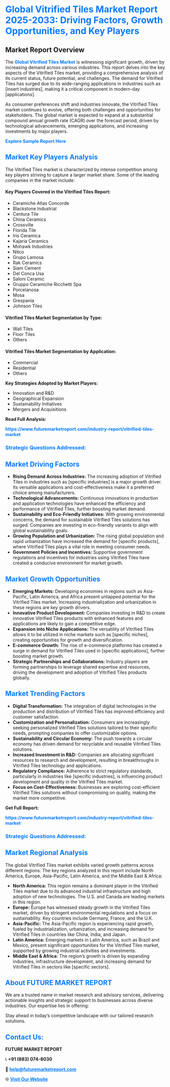 <h1 style="color: #007BFF;">Global Vitrified Tiles Market Report 2025-2033: Driving Factors, Growth Opportunities, and Key Players</h1>

<section id="overview">
<h2>Market Report Overview</h2>
<p>The <a href="https://www.futuremarketreport.com/industry-report/vitrified-tiles-market" style="color: #007BFF; text-decoration: none;"><strong>Global Vitrified Tiles Market</strong></a> is witnessing significant growth, driven by increasing demand across various industries. This report delves into the key aspects of the Vitrified Tiles market, providing a comprehensive analysis of its current status, future potential, and challenges. The demand for Vitrified Tiles has surged due to its wide-ranging applications in industries such as [insert industries], making it a critical component in modern-day [applications].</p>
<p>As consumer preferences shift and industries innovate, the Vitrified Tiles market continues to evolve, offering both challenges and opportunities for stakeholders. The global market is expected to expand at a substantial compound annual growth rate (CAGR) over the forecast period, driven by technological advancements, emerging applications, and increasing investments by major players.</p>
</section>

<section id="overview">
<p><a href="https://www.futuremarketreport.com/request-sample/reportId=102588" style="color: #007BFF; text-decoration: none;"><strong>Explore Sample Report Here</strong></a></p>
</section>

<section id="key-players">
<h2 style="color: #007BFF;">Market Key Players Analysis</h2>
<p>The Vitrified Tiles market is characterized by intense competition among key players striving to capture a larger market share. Some of the leading companies in the market include:</p>
<h4>Key Players Covered in the Vitrified Tiles Report:</h4>
<ul><li>Ceramiche Atlas Concorde</li><li>Blackstone Industrial</li><li>Centura Tile</li><li>China Ceramics</li><li>Crossville</li><li>Florida Tile</li><li>Iris Ceramica</li><li>Kajaria Ceramics</li><li>Mohawk Industries</li><li>Nitco</li><li>Grupo Lamosa</li><li>Rak Ceramics</li><li>Siam Cement</li><li>Del Conca Usa</li><li>Saloni Ceramic</li><li>Gruppo Ceramiche Ricchetti Spa</li><li>Porcelanosa</li><li>Mosa</li><li>Grespania</li><li>Johnson Tiles</li></ul>
<h4>Vitrified Tiles Market Segmentation by Type:</h4>
<ul><li>Wall Tiles</li><li>Floor Tiles</li><li>Others</li></ul>

<h4>Vitrified Tiles Market Segmentation by Application:</h4>
<ul><li>Commercial</li><li>Residential</li><li>Others</li></ul>
<p><strong>Key Strategies Adopted by Market Players:</strong></p>
<ul>
<li>Innovation and R&D</li>
<li>Geographical Expansion</li>
<li>Sustainability Initiatives</li>
<li>Mergers and Acquisitions</li>
</ul>
</section>

<section>
<p><strong>Read Full Analysis: </strong></p><a href="https://www.futuremarketreport.com/industry-report/vitrified-tiles-market" style="color: #007BFF; text-decoration: none;"><strong>https://www.futuremarketreport.com/industry-report/vitrified-tiles-market</strong></a>
<h3 style="color: #007BFF;">Strategic Questions Addressed:</h3>
</section>

<section id="driving-factors">
<h2 style="color: #007BFF;">Market Driving Factors</h2>
<ul>
<li><strong>Rising Demand Across Industries:</strong> The increasing adoption of Vitrified Tiles in industries such as [specific industries] is a major growth driver. Its versatile applications and cost-effectiveness make it a preferred choice among manufacturers.</li>
<li><strong>Technological Advancements:</strong> Continuous innovations in production and application technologies have enhanced the efficiency and performance of Vitrified Tiles, further boosting market demand.</li>
<li><strong>Sustainability and Eco-Friendly Initiatives:</strong> With growing environmental concerns, the demand for sustainable Vitrified Tiles solutions has surged. Companies are investing in eco-friendly variants to align with global sustainability goals.</li>
<li><strong>Growing Population and Urbanization:</strong> The rising global population and rapid urbanization have increased the demand for [specific products], where Vitrified Tiles plays a vital role in meeting consumer needs.</li>
<li><strong>Government Policies and Incentives:</strong> Supportive government regulations and incentives for industries using Vitrified Tiles have created a conducive environment for market growth.</li>
</ul>
</section>

<section id="growth-opportunities">
<h2 style="color: #007BFF;">Market Growth Opportunities</h2>
<ul>
<li><strong>Emerging Markets:</strong> Developing economies in regions such as Asia-Pacific, Latin America, and Africa present untapped potential for the Vitrified Tiles market. Increasing industrialization and urbanization in these regions are key growth drivers.</li>
<li><strong>Innovative Product Development:</strong> Companies investing in R&D to create innovative Vitrified Tiles products with enhanced features and applications are likely to gain a competitive edge.</li>
<li><strong>Expansion into Niche Applications:</strong> The versatility of Vitrified Tiles allows it to be utilized in niche markets such as [specific niches], creating opportunities for growth and diversification.</li>
<li><strong>E-commerce Growth:</strong> The rise of e-commerce platforms has created a surge in demand for Vitrified Tiles used in [specific applications], further boosting market growth.</li>
<li><strong>Strategic Partnerships and Collaborations:</strong> Industry players are forming partnerships to leverage shared expertise and resources, driving the development and adoption of Vitrified Tiles products globally.</li>
</ul>
</section>

<section id="trending-factors">
<h2 style="color: #007BFF;">Market Trending Factors</h2>
<ul>
<li><strong>Digital Transformation:</strong> The integration of digital technologies in the production and distribution of Vitrified Tiles has improved efficiency and customer satisfaction.</li>
<li><strong>Customization and Personalization:</strong> Consumers are increasingly seeking personalized Vitrified Tiles solutions tailored to their specific needs, prompting companies to offer customizable options.</li>
<li><strong>Sustainability and Circular Economy:</strong> The push towards a circular economy has driven demand for recyclable and reusable Vitrified Tiles solutions.</li>
<li><strong>Increased Investment in R&D:</strong> Companies are allocating significant resources to research and development, resulting in breakthroughs in Vitrified Tiles technology and applications.</li>
<li><strong>Regulatory Compliance:</strong> Adherence to strict regulatory standards, particularly in industries like [specific industries], is influencing product development and quality in the Vitrified Tiles market.</li>
<li><strong>Focus on Cost-Effectiveness:</strong> Businesses are exploring cost-efficient Vitrified Tiles solutions without compromising on quality, making the market more competitive.</li>
</ul>
</section>

<section>
<p><strong>Get Full Report: </strong></p><a href="https://www.futuremarketreport.com/industry-report/vitrified-tiles-market" style="color: #007BFF; text-decoration: none;"><strong>https://www.futuremarketreport.com/industry-report/vitrified-tiles-market</strong></a>
<h3 style="color: #007BFF;">Strategic Questions Addressed:</h3>
</section>


<section id="regional-analysis">
<h2 style="color: #007BFF;">Market Regional Analysis</h2>
<p>The global Vitrified Tiles market exhibits varied growth patterns across different regions. The key regions analyzed in this report include North America, Europe, Asia-Pacific, Latin America, and the Middle East & Africa:</p>
<ul>
<li><strong>North America:</strong> This region remains a dominant player in the Vitrified Tiles market due to its advanced industrial infrastructure and high adoption of new technologies. The U.S. and Canada are leading markets in this region.</li>
<li><strong>Europe:</strong> Europe has witnessed steady growth in the Vitrified Tiles market, driven by stringent environmental regulations and a focus on sustainability. Key countries include Germany, France, and the U.K.</li>
<li><strong>Asia-Pacific:</strong> The Asia-Pacific region is experiencing rapid growth, fueled by industrialization, urbanization, and increasing demand for Vitrified Tiles in countries like China, India, and Japan.</li>
<li><strong>Latin America:</strong> Emerging markets in Latin America, such as Brazil and Mexico, present significant opportunities for the Vitrified Tiles market, supported by growing industrial activities and investments.</li>
<li><strong>Middle East & Africa:</strong> The region’s growth is driven by expanding industries, infrastructure development, and increasing demand for Vitrified Tiles in sectors like [specific sectors].</li>
</ul>
</section>

<footer>
<h2 style="color: #007BFF;">About FUTURE MARKET REPORT</h2>
<p>We are a trusted name in market research and advisory services, delivering actionable insights and strategic support to businesses across diverse industries. Our expertise lies in offering:</p>

<p>Stay ahead in today’s competitive landscape with our tailored research solutions.</p>

<h2 style="color: #007BFF;">Contact Us:</h2>
<p><strong>FUTURE MARKET REPORT</strong></p>
<p>📞 <strong>+91 (883) 074-8030</strong></p>
<p>📧 <strong><a href="mailto:help@futuremarketreport.com" style="color: #007BFF;">help@futuremarketreport.com</a></strong></p>
<p>🌐 <strong><a href="https://www.futuremarketreport.com/" style="color: #007BFF;">Visit Our Website</a></strong></p>
</footer>
